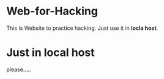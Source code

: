 # Web-for-Hacking
This is Website to practice hacking.
Just use it in **locla host**.

# Just in **local host**
please.....
